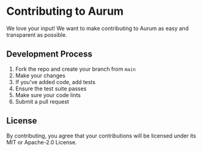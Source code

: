 # Contributing to Aurum

We love your input! We want to make contributing to Aurum as easy and transparent as possible.

## Development Process

1. Fork the repo and create your branch from `main`
2. Make your changes
3. If you've added code, add tests
4. Ensure the test suite passes
5. Make sure your code lints
6. Submit a pull request

## License

By contributing, you agree that your contributions will be licensed under its MIT or Apache-2.0 License.
